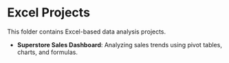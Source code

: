 # Excel Projects

This folder contains Excel-based data analysis projects.
- **Superstore Sales Dashboard**: Analyzing sales trends using pivot tables, charts, and formulas.

